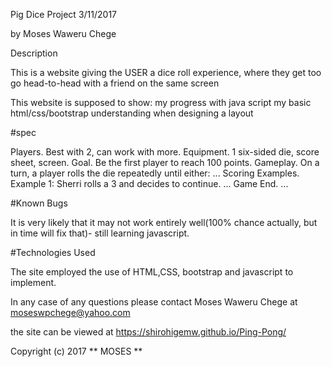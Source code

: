 Pig Dice Project
3/11/2017

by Moses Waweru Chege

Description

This is a website giving the USER a dice roll experience, where they get too go head-to-head with a friend on the same screen

This website is supposed to show:
my progress with java script
my basic html/css/bootstrap understanding when designing a layout

#spec

Players. Best with 2, can work with more.
Equipment. 1 six-sided die, score sheet, screen.
Goal. Be the first player to reach 100 points.
Gameplay. On a turn, a player rolls the die repeatedly until either: ...
Scoring Examples. Example 1: Sherri rolls a 3 and decides to continue. ...
Game End. ...


#Known Bugs

It is very likely that it may not work entirely well(100% chance actually, but in time will fix that)- still learning javascript.

#Technologies Used

The site employed the use of HTML,CSS, bootstrap and javascript to implement.

In any case of any questions please contact Moses Waweru Chege at moseswpchege@yahoo.com

the site can be viewed at https://shirohigemw.github.io/Ping-Pong/


Copyright (c) 2017 ** MOSES **
